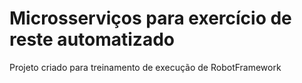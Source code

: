 # Microsserviços para exercício de reste automatizado

Projeto criado para treinamento de execução de RobotFramework

